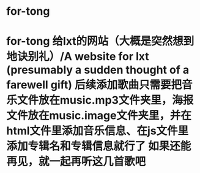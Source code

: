# for-tong
# for-tong  给lxt的网站（大概是突然想到地诀别礼）/A website for lxt (presumably a sudden thought of a farewell gift)  后续添加歌曲只需要把音乐文件放在music.mp3文件夹里，海报文件放在music.image文件夹里，并在html文件里添加音乐信息、在js文件里添加专辑名和专辑信息就行了  如果还能再见，就一起再听这几首歌吧
